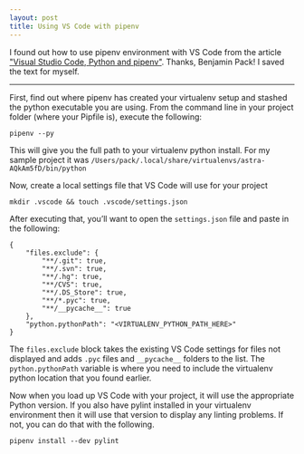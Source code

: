 ```yaml
---
layout: post
title: Using VS Code with pipenv
---
```


I found out how to use pipenv environment with VS Code from the article ["Visual Studio Code, Python and pipenv"](https://www.benjaminpack.com/blog/vs-code-python-pipenv/). Thanks, Benjamin Pack! I saved the text for myself.

---

First, find out where pipenv has created your virtualenv setup and stashed the python executable you are using. From the command line in your project folder (where your Pipfile is), execute the following:

`pipenv --py`

This will give you the full path to your virtualenv python install. For my sample project it was `/Users/pack/.local/share/virtualenvs/astra-AQkAm5fD/bin/python`

Now, create a local settings file that VS Code will use for your project

`mkdir .vscode && touch .vscode/settings.json`

After executing that, you’ll want to open the `settings.json` file and paste in the following:

```
{
    "files.exclude": {
        "**/.git": true,
        "**/.svn": true,
        "**/.hg": true,
        "**/CVS": true,
        "**/.DS_Store": true,
        "**/*.pyc": true,
        "**/__pycache__": true
    },
    "python.pythonPath": "<VIRTUALENV_PYTHON_PATH_HERE>"
}
```

The `files.exclude` block takes the existing VS Code settings for files not displayed and adds `.pyc` files and `__pycache__` folders to the list. The `python.pythonPath` variable is where you need to include the virtualenv python location that you found earlier.

Now when you load up VS Code with your project, it will use the appropriate Python version. If you also have pylint installed in your virtualenv environment then it will use that version to display any linting problems. If not, you can do that with the following.

`pipenv install --dev pylint`
